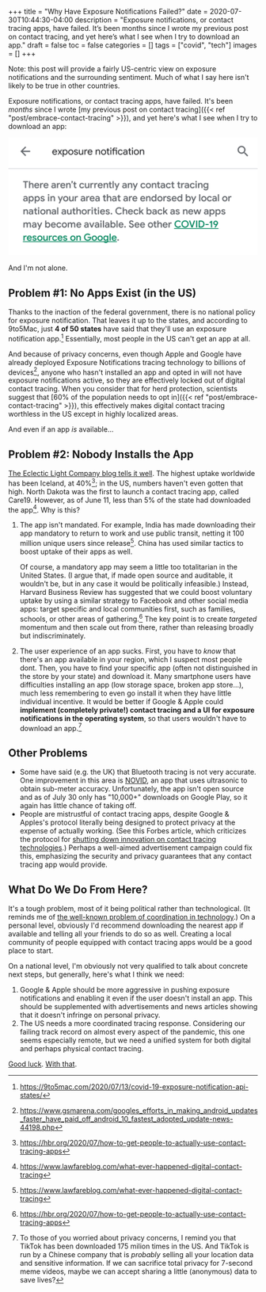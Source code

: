 +++
title = "Why Have Exposure Notifications Failed?"
date = 2020-07-30T10:44:30-04:00
description = "Exposure notifications, or contact tracing apps, have failed. It’s been months since I wrote my previous post on contact tracing, and yet here’s what I see when I try to download an app."
draft = false
toc = false
categories = []
tags = ["covid", "tech"]
images = []
+++

Note: this post will provide a fairly US-centric view on exposure notifications and the surrounding sentiment. Much of what I say here isn't likely to be true in other countries.

Exposure notifications, or contact tracing apps, have failed. It's been _months_ since I wrote [my previous post on contact tracing]({{< ref "post/embrace-contact-tracing" >}}), and yet here's what I see when I try to download an app:

![A screenshot reading "There aren't currently any contact tracing apps in your area that are endorsed by local or national authorities."](/images/2020-07-30-exposure-notifications-failed/no-apps.png)

And I'm not alone.

## Problem #1: No Apps Exist (in the US)

Thanks to the inaction of the federal government, there is no national policy for exposure notification. That leaves it up to the states, and according to 9to5Mac, just **4 of 50 states** have said that they'll use an exposure notification app.[^1] Essentially, most people in the US can't get an app at all.

And because of privacy concerns, even though Apple and Google have already deployed Exposure Notifications tracing technology to billions of devices[^2], anyone who hasn't installed an app and opted in will not have exposure notifications active, so they are effectively locked out of digital contact tracing. When you consider that for herd protection, scientists suggest that [60% of the population needs to opt in]({{< ref "post/embrace-contact-tracing" >}}), this effectively makes digital contact tracing worthless in the US except in highly localized areas.

And even if an app _is_ available...

## Problem #2: Nobody Installs the App

[The Eclectic Light Company blog tells it well](https://eclecticlight.co/2020/07/25/smartphone-contact-tracing-has-failed-everywhere/). The highest uptake worldwide has been Iceland, at 40%[^3]; in the US, numbers haven't even gotten that high. North Dakota was the first to launch a contact tracing app, called Care19. However, as of June 11, less than 5% of the state had downloaded the app[^4]. Why is this?

1. The app isn't mandated. For example, India has made downloading their app mandatory to return to work and use public transit, netting it 100 million unique users since release[^4]. China has used similar tactics to boost uptake of their apps as well.

   Of course, a mandatory app may seem a little too totalitarian in the United States. (I argue that, if made open source and auditable, it wouldn't be, but in any case it would be politically infeasible.) Instead, Harvard Business Review has suggested that we could boost voluntary uptake by using a similar strategy to Facebook and other social media apps: target specific and local communities first, such as families, schools, or other areas of gathering.[^3] The key point is to create _targeted_ momentum and then scale out from there, rather than releasing broadly but indiscriminately.

2. The user experience of an app sucks. First, you have to _know_ that there's an app available in your region, which I suspect most people dont. Then, you have to find your specific app (often not distinguished in the store by your state) and download it. Many smartphone users have difficulties installing an app (low storage space, broken app store...), much less remembering to even go install it when they have little individual incentive. It would be better if Google & Apple could **implement (completely private!) contact tracing and a UI for exposure notifications in the operating system**, so that users wouldn't have to download an app.[^5]

## Other Problems

- Some have said (e.g. the UK) that Bluetooth tracing is not very accurate. One improvement in this area is [NOVID](https://www.novid.org/), an app that uses ultrasonic to obtain sub-meter accuracy. Unfortunately, the app isn't open source and as of July 30 only has "10,000+" downloads on Google Play, so it again has little chance of taking off.
- People are mistrustful of contact tracing apps, despite Google & Apples's protocol literally being designed to protect privacy at the expense of actually working. (See this Forbes article, which criticizes the protocol for [shutting down innovation on contact tracing technologies](https://www.forbes.com/sites/zakdoffman/2020/06/19/how-apple-and-google-created-this-contact-tracing-disaster/#30a805247ca2).) Perhaps a well-aimed advertisement campaign could fix this, emphasizing the security and privacy guarantees that any contact tracing app would provide.

## What Do We Do From Here?

It's a tough problem, most of it being political rather than technological. (It reminds me of [the well-known problem of coordination in technology](https://www.gwern.net/Holy-wars#).) On a personal level, obviously I'd recommend downloading the nearest app if available and telling all your friends to do so as well. Creating a local community of people equipped with contact tracing apps would be a good place to start.

On a national level, I'm obviously not very qualified to talk about concrete next steps, but generally, here's what I think we need:

1. Google & Apple should be more aggressive in pushing exposure notifications and enabling it even if the user doesn't install an app. This should be supplemented with advertisements and news articles showing that it doesn't infringe on personal privacy.
2. The US needs a more coordinated tracing response. Considering our failing track record on almost every aspect of the pandemic, this one seems especially remote, but we need a unified system for both digital and perhaps physical contact tracing.

[Good luck](https://www.digitaltrends.com/news/big-tech-congress-antitrust-hearing-live-news-google-apple-amazon-facebook/). [With that](https://www.nytimes.com/interactive/2020/us/coronavirus-us-cases.html?action=click&module=Top%20Stories&pgtype=Homepage).

[^1]: https://9to5mac.com/2020/07/13/covid-19-exposure-notification-api-states/
[^2]: https://www.gsmarena.com/googles_efforts_in_making_android_updates_faster_have_paid_off_android_10_fastest_adopted_update-news-44198.php
[^3]: https://hbr.org/2020/07/how-to-get-people-to-actually-use-contact-tracing-apps
[^4]: https://www.lawfareblog.com/what-ever-happened-digital-contact-tracing
[^5]: To those of you worried about privacy concerns, I remind you that TikTok has been downloaded 175 milion times in the US. And TikTok is run by a Chinese company that is _probably_ selling all your location data and sensitive information. If we can sacrifice total privacy for 7-second meme videos, maybe we can accept sharing a little (anonymous) data to save lives?
